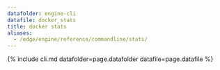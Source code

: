 ```yaml
---
datafolder: engine-cli
datafile: docker_stats
title: docker stats
aliases:
  - /edge/engine/reference/commandline/stats/
---
```

<!--
This page is automatically generated from Docker's source code. If you want to
suggest a change to the text that appears here, open a ticket or pull request
in the source repository on GitHub:

https://github.com/docker/cli
-->

{% include cli.md datafolder=page.datafolder datafile=page.datafile %}
